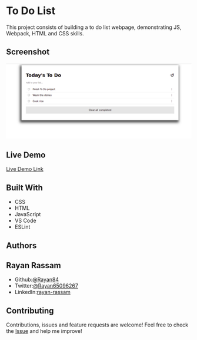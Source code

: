 # To Do List
This project consists of building a to do list webpage, demonstrating JS, Webpack, HTML and CSS skills.

## Screenshot
<img src='./media/screenshot.png'>

## Live Demo
[Live Demo Link](https://)

## Built With
* CSS
* HTML
* JavaScript
* VS Code
* ESLint

## Authors

## Rayan Rassam
* Github:[@Rayan84](https://github.com/Rayan84)
* Twitter:[@Rayan65096267](https://twitter.com/Rayan65096267)
* LinkedIn:[rayan-rassam](https://www.linkedin.com/in/rayan-rassam/)

## Contributing
Contributions, issues and feature requests are welcome!
Feel free to check the [Issue](https://github.com/Rayan84/to-do-list/issues) and help me improve!